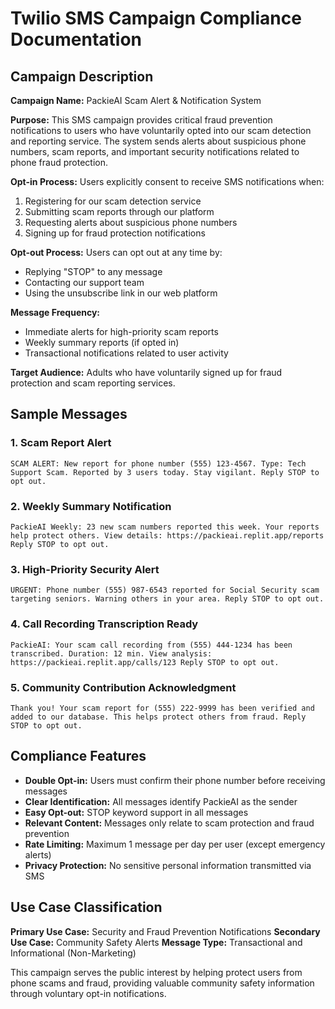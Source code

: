 # Twilio SMS Campaign Compliance Documentation

## Campaign Description

**Campaign Name:** PackieAI Scam Alert & Notification System

**Purpose:** This SMS campaign provides critical fraud prevention notifications to users who have voluntarily opted into our scam detection and reporting service. The system sends alerts about suspicious phone numbers, scam reports, and important security notifications related to phone fraud protection.

**Opt-in Process:** Users explicitly consent to receive SMS notifications when:
1. Registering for our scam detection service
2. Submitting scam reports through our platform
3. Requesting alerts about suspicious phone numbers
4. Signing up for fraud protection notifications

**Opt-out Process:** Users can opt out at any time by:
- Replying "STOP" to any message
- Contacting our support team
- Using the unsubscribe link in our web platform

**Message Frequency:** 
- Immediate alerts for high-priority scam reports
- Weekly summary reports (if opted in)
- Transactional notifications related to user activity

**Target Audience:** Adults who have voluntarily signed up for fraud protection and scam reporting services.

## Sample Messages

### 1. Scam Report Alert
```
SCAM ALERT: New report for phone number (555) 123-4567. Type: Tech Support Scam. Reported by 3 users today. Stay vigilant. Reply STOP to opt out.
```

### 2. Weekly Summary Notification
```
PackieAI Weekly: 23 new scam numbers reported this week. Your reports help protect others. View details: https://packieai.replit.app/reports Reply STOP to opt out.
```

### 3. High-Priority Security Alert
```
URGENT: Phone number (555) 987-6543 reported for Social Security scam targeting seniors. Warning others in your area. Reply STOP to opt out.
```

### 4. Call Recording Transcription Ready
```
PackieAI: Your scam call recording from (555) 444-1234 has been transcribed. Duration: 12 min. View analysis: https://packieai.replit.app/calls/123 Reply STOP to opt out.
```

### 5. Community Contribution Acknowledgment
```
Thank you! Your scam report for (555) 222-9999 has been verified and added to our database. This helps protect others from fraud. Reply STOP to opt out.
```

## Compliance Features

- **Double Opt-in:** Users must confirm their phone number before receiving messages
- **Clear Identification:** All messages identify PackieAI as the sender
- **Easy Opt-out:** STOP keyword support in all messages
- **Relevant Content:** Messages only relate to scam protection and fraud prevention
- **Rate Limiting:** Maximum 1 message per day per user (except emergency alerts)
- **Privacy Protection:** No sensitive personal information transmitted via SMS

## Use Case Classification

**Primary Use Case:** Security and Fraud Prevention Notifications
**Secondary Use Case:** Community Safety Alerts
**Message Type:** Transactional and Informational (Non-Marketing)

This campaign serves the public interest by helping protect users from phone scams and fraud, providing valuable community safety information through voluntary opt-in notifications.